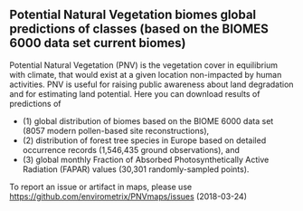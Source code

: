 ## Potential Natural Vegetation biomes global predictions of classes (based on the BIOMES 6000 data set current biomes)

Potential Natural Vegetation (PNV) is the vegetation cover in equilibrium with climate, that would exist at a given location non-impacted by human activities. PNV is useful for raising public awareness about land degradation and for estimating land potential. Here you can download results of predictions of 
- (1) global distribution of biomes based on the BIOME 6000 data set (8057 modern pollen-based site reconstructions), 
- (2) distribution of forest tree species in Europe based on detailed occurrence records (1,546,435 ground observations), and 
- (3) global monthly Fraction of Absorbed Photosynthetically Active Radiation (FAPAR) values (30,301 randomly-sampled points). 
  
  
To report an issue or artifact in maps, please use https://github.com/envirometrix/PNVmaps/issues (2018-03-24)

